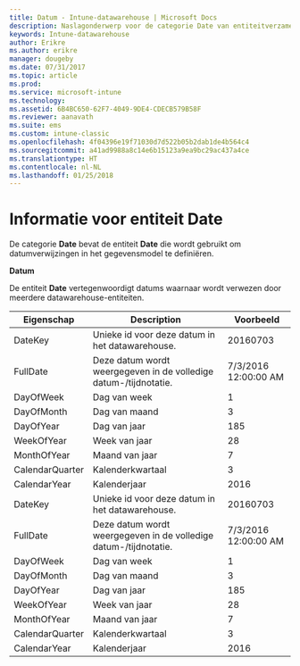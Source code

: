 ```yaml
---
title: Datum - Intune-datawarehouse | Microsoft Docs
description: Naslagonderwerp voor de categorie Date van entiteitverzamelingen in de Intune-datawarehouse-API.
keywords: Intune-datawarehouse
author: Erikre
ms.author: erikre
manager: dougeby
ms.date: 07/31/2017
ms.topic: article
ms.prod: 
ms.service: microsoft-intune
ms.technology: 
ms.assetid: 6B4BC650-62F7-4049-9DE4-CDECB579B58F
ms.reviewer: aanavath
ms.suite: ems
ms.custom: intune-classic
ms.openlocfilehash: 4f04396e19f71030d7d522b05b2dab1de4b564c4
ms.sourcegitcommit: a41ad9988a8c14e6b15123a9ea9bc29ac437a4ce
ms.translationtype: HT
ms.contentlocale: nl-NL
ms.lasthandoff: 01/25/2018
---
```

# <a name="reference-for-date-entity"></a>Informatie voor entiteit Date

De categorie **Date** bevat de entiteit **Date** die wordt gebruikt om datumverwijzingen in het gegevensmodel te definiëren.

**Datum**

De entiteit **Date** vertegenwoordigt datums waarnaar wordt verwezen door meerdere datawarehouse-entiteiten.

| Eigenschap  | Description | Voorbeeld |
|---------|------------|--------|
| DateKey | Unieke id voor deze datum in het datawarehouse. | 20160703 |
| FullDate | Deze datum wordt weergegeven in de volledige datum-/tijdnotatie. | 7/3/2016 12:00:00 AM |
| DayOfWeek | Dag van week | 1 |
| DayOfMonth | Dag van maand | 3 |
| DayOfYear | Dag van jaar | 185 |
| WeekOfYear | Week van jaar | 28 |
| MonthOfYear | Maand van jaar | 7 |
| CalendarQuarter | Kalenderkwartaal | 3 |
| CalendarYear | Kalenderjaar | 2016 |
| DateKey | Unieke id voor deze datum in het datawarehouse. | 20160703 |
| FullDate | Deze datum wordt weergegeven in de volledige datum-/tijdnotatie. | 7/3/2016 12:00:00 AM |
| DayOfWeek | Dag van week | 1 |
| DayOfMonth | Dag van maand | 3 |
| DayOfYear | Dag van jaar | 185 |
| WeekOfYear | Week van jaar | 28 |
| MonthOfYear | Maand van jaar | 7 |
| CalendarQuarter | Kalenderkwartaal | 3 |
| CalendarYear | Kalenderjaar | 2016 |
